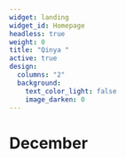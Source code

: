 ```yaml
---
widget: landing
widget_id: Homepage
headless: true
weight: 0
title: "Qinya "
active: true
design:
  columns: "2"
  background:
    text_color_light: false
    image_darken: 0
---
```

# D﻿ecember